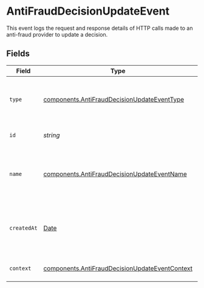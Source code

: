 # AntiFraudDecisionUpdateEvent

This event logs the request and response details of HTTP calls made to an anti-fraud provider to update a decision.


## Fields

| Field                                                                                                            | Type                                                                                                             | Required                                                                                                         | Description                                                                                                      | Example                                                                                                          |
| ---------------------------------------------------------------------------------------------------------------- | ---------------------------------------------------------------------------------------------------------------- | ---------------------------------------------------------------------------------------------------------------- | ---------------------------------------------------------------------------------------------------------------- | ---------------------------------------------------------------------------------------------------------------- |
| `type`                                                                                                           | [components.AntiFraudDecisionUpdateEventType](../../models/components/antifrauddecisionupdateeventtype.md)       | :heavy_minus_sign:                                                                                               | The type of this resource. Is always `transaction-event`.                                                        | transaction-event                                                                                                |
| `id`                                                                                                             | *string*                                                                                                         | :heavy_minus_sign:                                                                                               | The unique identifier for this event.                                                                            | fe26475d-ec3e-4884-9553-f7356683f7f9                                                                             |
| `name`                                                                                                           | [components.AntiFraudDecisionUpdateEventName](../../models/components/antifrauddecisionupdateeventname.md)       | :heavy_minus_sign:                                                                                               | The name of this resource. Is always `anti-fraud-decision-update`.                                               | anti-fraud-decision-update                                                                                       |
| `createdAt`                                                                                                      | [Date](https://developer.mozilla.org/en-US/docs/Web/JavaScript/Reference/Global_Objects/Date)                    | :heavy_minus_sign:                                                                                               | The date and time when this transaction event was created in our system.                                         | 2013-07-16T19:23:00.000+00:00                                                                                    |
| `context`                                                                                                        | [components.AntiFraudDecisionUpdateEventContext](../../models/components/antifrauddecisionupdateeventcontext.md) | :heavy_minus_sign:                                                                                               | Additional context for this event.                                                                               |                                                                                                                  |
